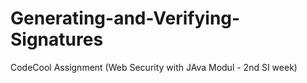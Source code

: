 # Generating-and-Verifying-Signatures
CodeCool Assignment (Web Security with JAva Modul - 2nd SI week)
